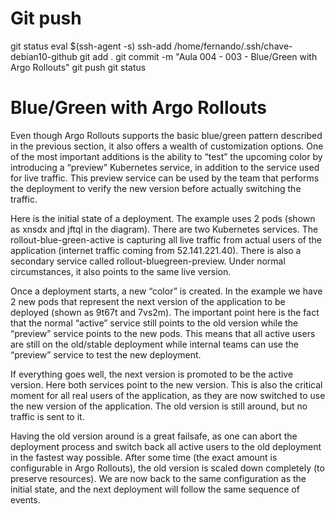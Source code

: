 




# ################################################################################################################################################################
# ################################################################################################################################################################
# ################################################################################################################################################################
# Git push

git status
eval $(ssh-agent -s)
ssh-add /home/fernando/.ssh/chave-debian10-github
git add .
git commit -m "Aula 004 - 003 - Blue/Green with Argo Rollouts"
git push
git status


# ################################################################################################################################################################
# ################################################################################################################################################################
# ################################################################################################################################################################
# Blue/Green with Argo Rollouts
Even though Argo Rollouts supports the basic blue/green pattern described in the previous section, it also offers a wealth of customization options. One of the most important additions is the ability to “test” the upcoming color by introducing a “preview” Kubernetes service, in addition to the service used for live traffic. This preview service can be used by the team that performs the deployment to verify the new version before actually switching the traffic.

Here is the initial state of a deployment. The example uses 2 pods (shown as xnsdx and jftql in the diagram).
There are two Kubernetes services. The rollout-blue-green-active is capturing all live traffic from actual users of the application (internet traffic coming from 52.141.221.40). There is also a secondary service called rollout-bluegreen-preview. Under normal circumstances, it also points to the same live version.

Once a deployment starts, a new “color” is created. In the example we have 2 new pods that represent the next version of the application to be deployed (shown as 9t67t and 7vs2m).
The important point here is the fact that the normal “active” service still points to the old version while the “preview” service points to the new pods. This means that all active users are still on the old/stable deployment while internal teams can use the “preview” service to test the new deployment.

If everything goes well, the next version is promoted to be the active version.
Here both services point to the new version. This is also the critical moment for all real users of the application, as they are now switched to use the new version of the application. The old version is still around, but no traffic is sent to it.

Having the old version around is a great failsafe, as one can abort the deployment process and switch back all active users to the old deployment in the fastest way possible.
After some time (the exact amount is configurable in Argo Rollouts), the old version is scaled down completely (to preserve resources). We are now back to the same configuration as the initial state, and the next deployment will follow the same sequence of events.